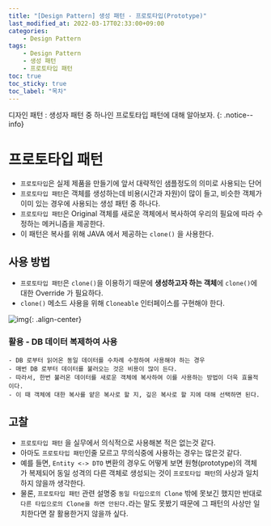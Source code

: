 ```yaml
---
title: "[Design Pattern] 생성 패턴 - 프로토타입(Prototype)"
last_modified_at: 2022-03-17T02:33:00+09:00
categories:
    - Design Pattern
tags:
    - Design Pattern
    - 생성 패턴
    - 프로토타입 패턴
toc: true
toc_sticky: true
toc_label: "목차"
---
```


디자인 패턴 : 생성자 패턴 중 하나인 프로토타입 패턴에 대해 알아보자.
{: .notice--info}

# 프로토타입 패턴

- `프로토타입`은 실제 제품을 만들기에 앞서 대략적인 샘플정도의 의미로 사용되는 단어
- `프로토타입 패턴`은 객체를 생성하는데 비용(시간과 자원)이 많이 들고, 비슷한 객체가 이미 있는 경우에 사용되는 생성 패턴 중 하나다.
- `프로토타입 패턴`은 Original 객체를 새로운 객체에서 복사하여 우리의 필요에 따라 수정하는 메커니즘을 제공한다.
- 이 패턴은 복사를 위해 JAVA 에서 제공하는 `clone()` 을 사용한다.

## 사용 방법

- `프로토타입 패턴`은 `clone()`을 이용하기 때문에 **생성하고자 하는 객체**에 `clone()`에 대한 Override 가 필요하다.
- `clone()` 메소드 사용을 위해 `Cloneable` 인터페이스를 구현해야 한다.

![img](https://user-images.githubusercontent.com/53864640/158660936-3431030c-7570-44ed-b364-c04bef94a7b2.png){: .align-center}

### 활용 - DB 데이터 복제하여 사용

    - DB 로부터 읽어온 동일 데이터를 수차례 수정하여 사용해야 하는 경우
    - 매번 DB 로부터 데이터를 불러오는 것은 비용이 많이 든다.
    - 따라서, 한번 불러온 데이터를 새로운 객체에 복사하여 이를 사용하는 방법이 더욱 효율적이다.
    - 이 때 객체에 대한 복사를 얕은 복사로 할 지, 깊은 복사로 할 지에 대해 선택하면 된다.

## 고찰
- `프로토타입 패턴` 을 실무에서 의식적으로 사용해본 적은 없는것 같다.
- 아마도 `프로토타입 패턴`인줄 모르고 무의식중에 사용하는 경우는 많은것 같다.
- 예를 들면, `Entity <-> DTO` 변환의 경우도 어떻게 보면 원형(prototype)의 객체가 복제되어 동일 성격의 다른 객체로 생성되는 것이 `프로토타입 패턴`의 사상과 일치하지 않을까 생각한다.
- 물론, `프로토타입 패턴` 관련 설명중 `동일 타입으로의 Clone` 밖에 못보긴 했지만 반대로 `다른 타입으로의 Clone을 하면 안된다.`라는 말도 못봤기 때문에 그 패턴의 사상만 일치한다면 잘 활용한거지 않을까 싶다.


